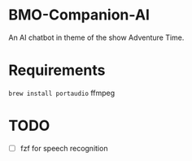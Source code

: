 # BMO-Companion-AI
An AI chatbot in theme of the show Adventure Time.

# Requirements
```brew install portaudio```
ffmpeg

# TODO
- [ ] fzf for speech recognition
